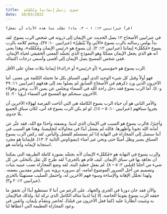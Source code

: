 ```yaml
---
title:  يَسوع، رَئيسُ إِيمَانِنا ومُكمِّلهِ
date:  10/03/2022
---
```


`اقرأ عبرانيين ١٢: ١ – ٣. ماذا تطلب منا هذه الآيات أن نفعل؟`

في عبرانيين الأصحاح ١٢ يصل الحديث عن الإيمان إلى ذروته في شخص الرب يسوع. لقد بدأ بولس رسالته بالرب يسوع «الآتِي وَلاَ يُبْطِئُ» (عبرانيين ١٠: ٣٧)، ويختم كلامه بالرب يسوع «مُكمِّل» إيماننا (عبرانيين ١٢: ٢). إن يسوع هو «رئيس الإيمان ومُكمِّله»، وهذا يعني أنه هو الذي يجعل الإيمان ممكنًا وهو النموذج الذي يُجسِّد المعنى الحقيقي لحياة الإيمان. ففي شخص المسيح يصل الإيمان إلى أقصى وأسمى درجات اكتماله.

الرب يسوع هو «مؤسس» (أو «رئيس» أو «رائد») إيماننا بثلاث معانٍ على الأقل.

فهو أولاً وقبل كل شيء الوحيد الذي أنهى السباق بكل ما تحمله الكلمة من معنى. أما الآخرون الذين ورد ذكرهم في الأصحاح السابق لم يصلوا بعد إلى هدفهم (عبرانيين ١١: ٣٩ و٤٠). أما الرب يسوع فقد دخل راحة الله في السماء ويجلس عن يمين الآب. ونحن وهؤلاء الآخرون سنحكم مع المسيح في السماء (رؤيا ٢٠: ٤).

والأمر الثاني هو أن حياة الرب يسوع الكاملة هي التي أتاحت الفرصة لهؤلاء الآخرين أن يجروا سباقهم (عبرانيين ١٠: ٥ – ١٤). لو لم يكن الرب يسوع قد أتى، لكان سباق الجميع بلا جدوى.

وأخيرًا، فالرب يسوع هو السبب في الإيمان الذي لدينا. وبصفته واحدًا مع الله، فقد عبَّر عن أمانة الله نحونا وأظهرها. فالله لم يفشل أبدًا في محاولاته لتخليصنا، وهذا هو السبب في أننا سنصل إلى المجازاة في النهاية إذا لم نستسلم للفشل واليأس. لقد ركض الرب يسوع السباق بصبر وظل أمينًا حتى ونحن غير أمناء (تيموثاوس الثانية ٢: ١٣). فإيماننا هو مجرد استجابة لإيمانه وأمانته هو.

والرب يسوع في النهاية هو «مُكمِّل» الإيمان لأنه يجسِّد بصورة كاملة الطريقة التي يمكننا أن نجاهد بها في سباق الإيمان. كيف قام هو بالجري؟ لقد طرح كل ثقل بالتخلي عن كل شيء من أجلنا (فيلبي ٢: ٥ – ٨). لم يفعل خطية البتة. لقد وضع المجازاة نصب عينيه بثبات وتصميم من أجل السرور الموضوع أمامه، أي سروره برؤية بني البشر مفديين بنعمته. ولهذا تحمَّل الإهانة والإساءة وسوء فهم الآخرين له، واحتمل الصليب مستهينًا بالخزي (عبرانيين ١٢: ٢ و٣).

والآن فقد حان دورنا في الجري والجهاد. على الرغم من أننا لا نستطيع أبدًا أن نحقق ما حققه الرب يسوع بقوتنا الخاصة، إلا إننا لدينا مثاله الكامل الذي تركه لنا، ولذلك فبالإيمان به وتثبيت أنظارنا عليه (كما فعل الآخرون من قبلنا)، نُحاضر ونتقدَّم بإيمان، واثقين في وعود المجازاة العظيمة التي أعطاها لنا.